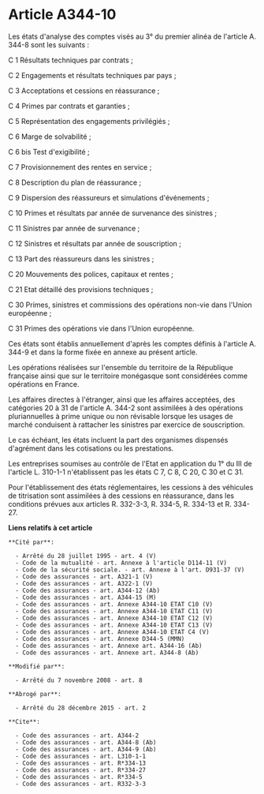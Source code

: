 # Article A344-10

Les états d'analyse des comptes visés au 3° du premier alinéa de l'article A. 344-8 sont les suivants : 

C 1 Résultats techniques par contrats ; 

C 2 Engagements et résultats techniques par pays ; 

C 3 Acceptations et cessions en réassurance ; 

C 4 Primes par contrats et garanties ; 

C 5 Représentation des engagements privilégiés ; 

C 6 Marge de solvabilité ; 

C 6 bis Test d'exigibilité ; 

C 7 Provisionnement des rentes en service ; 

C 8 Description du plan de réassurance ; 

C 9 Dispersion des réassureurs et simulations d'événements ; 

C 10 Primes et résultats par année de survenance des sinistres ; 

C 11 Sinistres par année de survenance ; 

C 12 Sinistres et résultats par année de souscription ; 

C 13 Part des réassureurs dans les sinistres ; 

C 20 Mouvements des polices, capitaux et rentes ; 

C 21 Etat détaillé des provisions techniques ; 

C 30 Primes, sinistres et commissions des opérations non-vie dans l'Union européenne ; 

C 31 Primes des opérations vie dans l'Union européenne. 

Ces états sont établis annuellement d'après les comptes définis à l'article A. 344-9 et dans la forme fixée en annexe au
présent article. 

Les opérations réalisées sur l'ensemble du territoire de la République française ainsi que sur le territoire monégasque sont
considérées comme opérations en France. 

Les affaires directes à l'étranger, ainsi que les affaires acceptées, des catégories 20 à 31 de l'article A. 344-2 sont
assimilées à des opérations pluriannuelles à prime unique ou non révisable lorsque les usages de marché conduisent à
rattacher les sinistres par exercice de souscription. 

Le cas échéant, les états incluent la part des organismes dispensés d'agrément dans les cotisations ou les prestations. 

Les entreprises soumises au contrôle de l'Etat en application du 1° du III de l'article L. 310-1-1 n'établissent pas les
états C 7, C 8, C 20, C 30 et C 31. 

Pour l'établissement des états réglementaires, les cessions à des véhicules de titrisation sont assimilées à des cessions en
réassurance, dans les conditions prévues aux articles R. 332-3-3, R. 334-5, R. 334-13 et R. 334-27.

**Liens relatifs à cet article**

	**Cité par**:

	  - Arrêté du 28 juillet 1995 - art. 4 (V)
	  - Code de la mutualité - art. Annexe à l'article D114-11 (V)
	  - Code de la sécurité sociale. - art. Annexe à l'art. D931-37 (V)
	  - Code des assurances - art. A321-1 (V)
	  - Code des assurances - art. A322-1 (V)
	  - Code des assurances - art. A344-12 (Ab)
	  - Code des assurances - art. A344-15 (M)
	  - Code des assurances - art. Annexe A344-10 ETAT C10 (V)
	  - Code des assurances - art. Annexe A344-10 ETAT C11 (V)
	  - Code des assurances - art. Annexe A344-10 ETAT C12 (V)
	  - Code des assurances - art. Annexe A344-10 ETAT C13 (V)
	  - Code des assurances - art. Annexe A344-10 ETAT C4 (V)
	  - Code des assurances - art. Annexe D344-5 (MMN)
	  - Code des assurances - art. Annexe art. A344-16 (Ab)
	  - Code des assurances - art. Annexe art. A344-8 (Ab)

	**Modifié par**:

	  - Arrêté du 7 novembre 2008 - art. 8

	**Abrogé par**:

	  - Arrêté du 28 décembre 2015 - art. 2

	**Cite**:

	  - Code des assurances - art. A344-2
	  - Code des assurances - art. A344-8 (Ab)
	  - Code des assurances - art. A344-9 (Ab)
	  - Code des assurances - art. L310-1-1
	  - Code des assurances - art. R*334-13
	  - Code des assurances - art. R*334-27
	  - Code des assurances - art. R*334-5
	  - Code des assurances - art. R332-3-3
